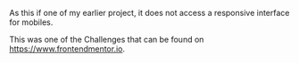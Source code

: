 As this if one of my earlier project, it does not access a responsive interface for mobiles.

This was one of the Challenges that can be found on https://www.frontendmentor.io.